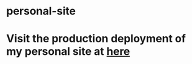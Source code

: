 # personal-site
# Visit the production deployment of my personal site at [here](https://harryschlechter.netlify.app/)
